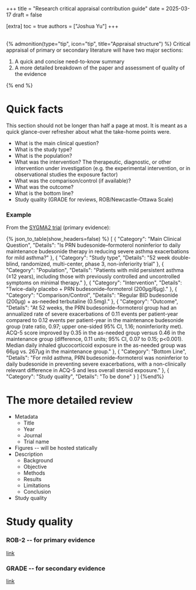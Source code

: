 +++
title = "Research critical appraisal contribution guide"
date = 2025-03-17
draft = false

[extra]
toc = true
authors = ["Joshua Yu"]
+++
<br>
<br>

{% admonition(type="tip", icon="tip", title="Appraisal structure") %}
Critical appraisal of primary or secondary literature will have two major sections:

1. A quick and concise need-to-know summary
2. A more detailed breakdown of the paper and assessment of quality of the evidence

{% end %}

# Quick facts

This section should not be longer than half a page at most. It is meant as a quick glance-over refresher about what the take-home points were.

- What is the main clinical question?
- What is the study type?
- What is the population?
- What was the intervention? The therapeutic, diagnostic, or other intervention under investigation (e.g. the experimental intervention, or in observational studies the exposure factor)
- What was the comparison/control (if available)?
- What was the outcome?
- What is the bottom line?
- Study quality (GRADE for reviews, ROB/Newcastle-Ottawa Scale)

### Example

From the [SYGMA2 trial](https://www.nejm.org/doi/full/10.1056/NEJMoa1715275) (primary evidence):

{% json_to_table(show_headers=false) %}
[
{
"Category": "Main Clinical Question",
"Details": "Is PRN budesonide–formoterol noninferior to daily maintenance budesonide therapy in reducing severe asthma exacerbations for mild asthma?"
},
{
"Category": "Study type",
"Details": "52 week double-blind, randomized, multi-center, phase 3, non-inferiority trial"
},
{
"Category": "Population",
"Details": "Patients with mild persistent asthma (≥12 years), including those with previously controlled and uncontrolled symptoms on minimal therapy."
},
{
"Category": "Intervention",
"Details": "Twice-daily placebo + PRN budesonide–formoterol (200μg/6μg)."
},
{
"Category": "Comparison/Control",
"Details": "Regular BID budesonide (200μg) + as-needed terbutaline (0.5mg)."
},
{
"Category": "Outcome",
"Details": "At 52 weeks, the PRN budesonide–formoterol group had an annualized rate of severe exacerbations of 0.11 events per patient-year compared to 0.12 events per patient-year in the maintenance budesonide group (rate ratio, 0.97; upper one-sided 95% CI, 1.16; noninferiority met). ACQ-5 score improved by 0.35 in the as-needed group versus 0.46 in the maintenance group (difference, 0.11 units; 95% CI, 0.07 to 0.15; p<0.001). Median daily inhaled glucocorticoid exposure in the as-needed group was 66μg vs. 267μg in the maintenance group."
},
{
"Category": "Bottom Line",
"Details": "For mild asthma, PRN budesonide–formoterol was noninferior to daily budesonide in preventing severe exacerbations, with a non-clinically relevant difference in ACQ-5 and less overall steroid exposure."
},
{
"Category": "Study quality",
"Details": "To be done"
}
]
{%end%}

# The more detailed review

- Metadata
  - Title
  - Year
  - Journal
  - Trial name
- Figures -- will be hosted statically
- Description
  - Background
  - Objective
  - Methods
  - Results
  - Limitations
  - Conclusion
- Study quality

# Study quality

### ROB-2 -- for primary evidence

[link](https://methods.cochrane.org/risk-bias-2)

### GRADE -- for secondary evidence

[link](https://book.gradepro.org/)
